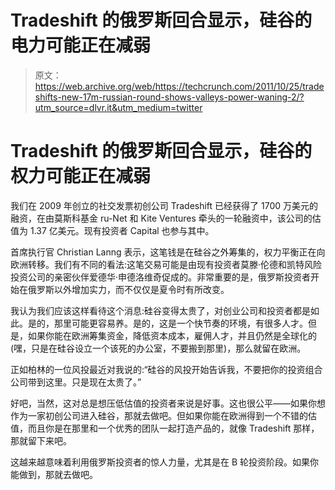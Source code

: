 # Tradeshift 的俄罗斯回合显示，硅谷的电力可能正在减弱

> 原文：<https://web.archive.org/web/https://techcrunch.com/2011/10/25/tradeshifts-new-17m-russian-round-shows-valleys-power-waning-2/?utm_source=dlvr.it&utm_medium=twitter>

# Tradeshift 的俄罗斯回合显示，硅谷的权力可能正在减弱

我们在 2009 年创立的社交发票初创公司 Tradeshift 已经获得了 1700 万美元的融资，在由莫斯科基金 ru-Net 和 Kite Ventures 牵头的一轮融资中，该公司的估值为 1.37 亿美元。现有投资者 Capital 也参与其中。

首席执行官 Christian Lanng 表示，这笔钱是在硅谷之外筹集的，权力平衡正在向欧洲转移。我们有不同的看法:这笔交易可能是由现有投资者莫滕·伦德和凯特风险投资公司的亲密伙伴爱德华·申德洛维奇促成的。非常重要的是，俄罗斯投资者开始在俄罗斯以外增加实力，而不仅仅是夏令时有所改变。

我认为我们应该这样看待这个消息:硅谷变得太贵了，对创业公司和投资者都是如此。是的，那里可能更容易养。是的，这是一个快节奏的环境，有很多人才。但是，如果你能在欧洲筹集资金，降低资本成本，雇佣人才，并且仍然是全球化的(嘿，只是在硅谷设立一个该死的办公室，不要搬到那里)，那么就留在欧洲。

正如柏林的一位风投最近对我说的:“硅谷的风投开始告诉我，不要把你的投资组合公司带到这里。只是现在太贵了。”

好吧，当然，这对总是想压低估值的投资者来说是好事。这也很公平——如果你想作为一家初创公司进入硅谷，那就去做吧。但如果你能在欧洲得到一个不错的估值，而且你是在那里和一个优秀的团队一起打造产品的，就像 Tradeshift 那样，那就留下来吧。

这越来越意味着利用俄罗斯投资者的惊人力量，尤其是在 B 轮投资阶段。如果你能做到，那就去做吧。